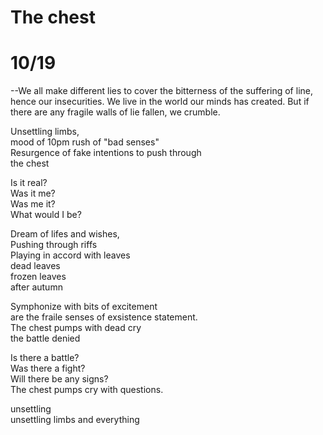 # The chest

# 10/19

--We all make different lies to cover the bitterness of the suffering of line,
 hence our insecurities. We live in the world our minds has created.
 But if there are any fragile walls of lie fallen, we crumble.

Unsettling limbs,  
mood of 10pm rush of "bad senses"  
Resurgence of fake intentions to push through  
the chest  

Is it real?  
Was it me?  
Was me it?  
What would I be?  

Dream of lifes and wishes,  
Pushing through riffs  
Playing in accord with leaves  
dead leaves  
frozen leaves  
after autumn  

Symphonize with bits of excitement  
are the fraile senses of exsistence statement.  
The chest pumps with dead cry  
the battle denied  

Is there a battle?  
Was there a fight?  
Will there be any signs?  
The chest pumps cry with questions.  

unsettling  
unsettling limbs and everything  
